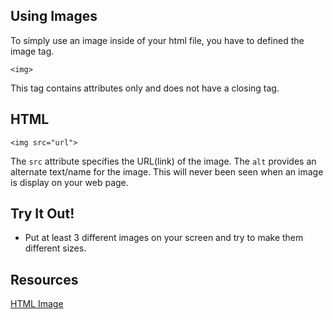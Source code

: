 ## Using Images 

To simply use an image inside of your html file, you have to defined the image tag. 

`<img>`

This tag contains attributes only and does not have a closing tag. 


## HTML 

`<img src="url">` 

The `src` attribute specifies the URL(link) of the image. 
The `alt` provides an alternate text/name for the image. This will never been seen when an image is display on your web page. 


## Try It Out! 

* Put at least 3 different images on your screen and try to make them different sizes. 

## Resources

[HTML Image](https://www.w3schools.com/html/html_images.asp)
